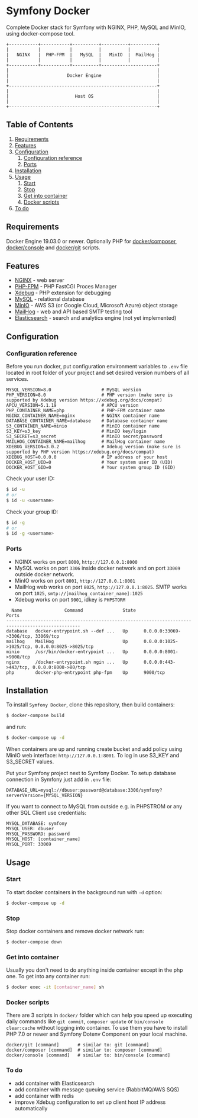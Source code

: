 # Symfony Docker

Complete Docker stack for Symfony with NGINX, PHP, MySQL and MinIO, using docker-compose tool.
```
+-----------+-----------+----------+----------+----------+
|           |           |          |          |          |
|   NGINX   |  PHP-FPM  |   MySQL  |   MinIO  |  MailHog |
|           |           |          |          |          |
+-----------+-----------+----------+---------------------+
|                                                        |
|                      Docker Engine                     |
|                                                        |
+--------------------------------------------------------+
|                                                        |
|                         Host OS                        |
|                                                        |
+--------------------------------------------------------+
```

## Table of Contents
1. [Requirements](#requirements)
1. [Features](#features)
1. [Configuration](#configuration)
   1. [Configuration reference](#configuration-reference)
   1. [Ports](#ports)
1. [Installation](#installation)
1. [Usage](#usage)
   1. [Start](#start)
   1. [Stop](#stop)
   1. [Get into container](#get-into-container)
   1. [Docker scripts](#docker-scripts)
1. [To do](#to-do) 


## Requirements
Docker Engine 19.03.0 or newer. 
Optionally PHP for [docker/composer](docker/composer), [docker/console](docker/console) and [docker/git](docker/git) scripts. 


## Features
- [NGINX](https://www.nginx.com/) - web server
- [PHP-FPM](https://www.php.net/manual/en/install.fpm.php) - PHP FastCGI Proces Manager
- [Xdebug](https://xdebug.org/) - PHP extension for debugging
- [MySQL](https://www.mysql.com/) - relational database
- [MinIO](https://min.io/) - AWS S3 (or Google Cloud, Microsoft Azure) object storage
- [MailHog](https://github.com/mailhog/MailHog) - web and API based SMTP testing tool
- [Elasticsearch](https://www.elastic.co/elasticsearch/) - search and analytics engine (not yet implemented)


## Configuration

### Configuration reference
Before you run docker, put configuration environment variables to `.env` file located in root folder of your project and set desired version numbers of all services.
```dotenv
MYSQL_VERSION=8.0                   # MySQL version
PHP_VERSION=8.0                     # PHP version (make sure is supported by Xdebug version https://xdebug.org/docs/compat)
APCU_VERSION=5.1.19                 # APCU version
PHP_CONTAINER_NAME=php              # PHP-FPM container name
NGINX_CONTAINER_NAME=nginx          # NGINX container name
DATABASE_CONTAINER_NAME=database    # Database container name
S3_CONTAINER_NAME=minio             # MinIO container name
S3_KEY=s3_key                       # MinIO key/login
S3_SECRET=s3_secret                 # MinIO secret/password
MAILHOG_CONTAINER_NAME=mailhog      # MailHog container name
XDEBUG_VERSION=3.0.2                # Xdebug version (make sure is supported by PHP version https://xdebug.org/docs/compat)
XDEBUG_HOST=0.0.0.0                 # IP address of your host
DOCKER_HOST_UID=0                   # Your system user ID (UID)
DOCKER_HOST_GID=0                   # Your system group ID (GID)
```
Check your user ID:
```bash
$ id -u
# or
$ id -u <username>
```
Check your group ID:
```bash
$ id -g
# or
$ id -g <username>
```

### Ports
- NGINX works on port `8000`, `http://127.0.0.1:8000`
- MySQL works on port `3306` inside docker network and on port `33069` outside docker network.
- MinIO works on port `8001`, `http://127.0.0.1:8001`
- MailHog web works on port `8025`, `http://127.0.0.1:8025`. SMTP works on port `1025`, `smtp://[mailhog_container_name]:1025`
- Xdebug works on port `9001`, idkey is `PHPSTORM`
```
  Name                Command               State                       Ports                     
--------------------------------------------------------------------------------------------------
database   docker-entrypoint.sh --def ...   Up      0.0.0.0:33069->3306/tcp, 33069/tcp            
mailhog    MailHog                          Up      0.0.0.0:1025->1025/tcp, 0.0.0.0:8025->8025/tcp
minio      /usr/bin/docker-entrypoint ...   Up      0.0.0.0:8001->9000/tcp                        
nginx      /docker-entrypoint.sh ngin ...   Up      0.0.0.0:443->443/tcp, 0.0.0.0:8000->80/tcp    
php        docker-php-entrypoint php-fpm    Up      9000/tcp
```

## Installation
To install `Symfony Docker`, clone this repository, then build containers:
```bash
$ docker-compose build
```
and run:
```bash
$ docker-compose up -d
```
When containers are up and running create bucket and add policy using MinIO web interface: `http://127.0.0.1:8001`. To log in use S3_KEY and S3_SECRET values.

Put your Symfony project next to Symfony Docker.
To setup database connection in Symfony just add in `.env` file:
```dotenv
DATABASE_URL=mysql://dbuser:password@database:3306/symfony?serverVersion={MYSQL_VERSION}
```
If you want to connect to MySQL from outside e.g. in PHPSTROM or any other SQL Client use credentials:
```
MYSQL_DATABASE: symfony
MYSQL_USER: dbuser
MYSQL_PASSWORD: password
MYSQL_HOST: [container_name]
MYSQL_PORT: 33069
```


## Usage

### Start
To start docker containers in the background run with `-d` option:
```bash
$ docker-compose up -d
```

### Stop
Stop docker containers and remove docker network run:
```bash
$ docker-compose down
```

### Get into container
Usually you don't need to do anything inside container except in the php one. To get into any container run:
```bash
$ docker exec -it [container_name] sh
```


### Docker scripts
There are 3 scripts in `docker/` folder which can help you speed up executing daily commands like `git commit`, `composer update` or `bin/console clear:cache` without logging into container.
To use them you have to install PHP 7.0 or newer and Symfony Dotenv Component on your local machine.
```
docker/git [command]       # similar to: git [command]
docker/composer [command]  # similar to: composer [command]
docker/console [command]   # similar to: bin/console [command]
```


### To do
- add container with Elasticsearch
- add container with message queuing service (RabbitMQ/AWS SQS)
- add container with redis
- improve Xdebug configuration to set up client host IP address automatically
